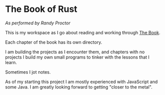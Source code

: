 # The Book of Rust

_As performed by Randy Proctor_

This is my workspace as I go about reading and working through [The Book](https://doc.rust-lang.org/book/title-page.html).

Each chapter of the book has its own directory.

I am building the projects as I encounter them, and chapters with no projects I build my own small programs to tinker with the lessons that I learn.

Sometimes I jot notes.

As of my starting this project I am mostly experienced with JavaScript and some Java. I am greatly looking forward to getting "closer to the metal".
